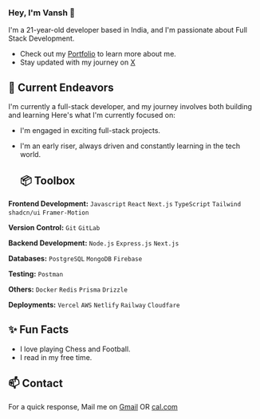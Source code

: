 ### Hey, I'm Vansh 👋 

I'm a 21-year-old developer based in India, and I'm passionate about Full Stack Development. 

- Check out my [Portfolio](https://vanshvasishtha.vercel.app/) to learn more about me.
- Stay updated with my journey on [X](https://twitter.com/ThatRandomGuy09) 

## 🔭 Current Endeavors 

I'm currently a full-stack developer, and my journey involves both building and learning Here's what I'm currently focused on:
- I'm engaged in exciting full-stack projects.
- I'm an early riser, always driven and constantly learning in the tech world.

  ## 📦 Toolbox

**Frontend Development:**  `Javascript` `React` `Next.js` `TypeScript` `Tailwind` `shadcn/ui` `Framer-Motion`
 
**Version Control:** `Git` `GitLab`

**Backend Development:** `Node.js` `Express.js` `Next.js`  

**Databases:** `PostgreSQL` `MongoDB` `Firebase`

**Testing:**  `Postman`

**Others:** `Docker` `Redis` `Prisma` `Drizzle`

**Deployments:**  `Vercel` `AWS` `Netlify` `Railway` `Cloudfare`

## ✨ Fun Facts 

- I love playing Chess and Football.
- I read in my free time.

## 📫 Contact

 For a quick response, Mail me on [Gmail](vanshhcodes@gmail.com) OR [cal.com](https://cal.com/thatrandomguy09/15min?date=2024-09-10)

 
